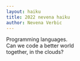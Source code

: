 ```yaml
---
layout: haiku
title: 2022 nevena haiku
author: Nevena Verbic
---
```


Programming languages.<br>
Can we code a better world<br>
together, in the clouds?<br>